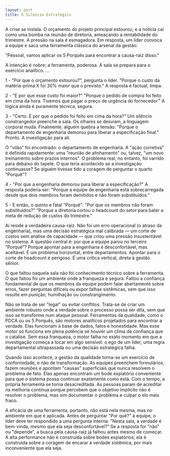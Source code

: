 ```yaml
---
layout: post
title: O Silêncio Estratégico
---
```


A crise se instala. O orçamento do projeto principal estourou, e a notícia cai como uma bomba na reunião de diretoria, ameaçando a rentabilidade do trimestre. A pressão na sala é esmagadora.
Em resposta, um líder convoca a equipe e saca uma ferramenta clássica do arsenal da gestão: 

"Pessoal, vamos aplicar os 5 Porquês para encontrar a causa-raiz disso."

A intenção é nobre; a ferramenta, poderosa. A sala se prepara para o exercício analítico.
...

1 - "Por que o orçamento estourou?", pergunta o líder.
"Porque o custo da matéria-prima X foi 30% maior que o previsto." A resposta é factual, limpa.

2 - "E por que esse custo foi maior?"
"Porque o pedido de compra foi feito em cima da hora. Tivemos que pagar o preço de urgência do fornecedor." A lógica ainda é puramente técnica, segura.

3 - "Certo. E por que o pedido foi feito em cima da hora?"
Um silêncio constrangedor preenche a sala. Os olhares se desviam, a linguagem corporal muda. Finalmente, alguém quebra a tensão: "Porque o departamento de engenharia demorou para liberar a especificação final."
Pronto. A investigação para ali.

O "vilão" foi encontrado: o departamento de engenharia. A "ação corretiva" é definida rapidamente: uma "reunião de alinhamento" ou, talvez, "um novo treinamento sobre prazos internos". O problema real, no entanto, foi varrido para debaixo do tapete.
O que teria acontecido se a investigação continuasse? Se alguém tivesse tido a coragem de perguntar o quarto "Porquê"?

4 - "Por que a engenharia demorou para liberar a especificação?"
A resposta poderia ser: "Porque a equipe de engenharia está sobrecarregada desde que dois membros foram demitidos e não foram substituídos."

5 - E então, o quinto e fatal "Porquê": "Por que os membros não foram substituídos?"
"Porque a diretoria cortou o headcount do setor para bater a meta de redução de custos do trimestre."

Aí reside a verdadeira causa-raiz. Não foi um erro operacional (o atraso da engenharia), mas uma decisão estratégica mal calibrada — um corte de custos sem análise de capacidade — que criou uma pressão insustentável no sistema.
A questão central é: por que a equipe parou no terceiro "Porquê"?
Porque apontar para a engenharia é desconfortável, mas aceitável. É um problema horizontal, entre departamentos. Apontar para o corte de headcount é perigoso. É uma crítica vertical, direta à gestão sênior.

O que faltou naquela sala não foi conhecimento técnico sobre a ferramenta. O que faltou foi um ambiente onde a franqueza é segura. Faltou a confiança fundamental de que os membros da equipe podem falar abertamente sobre erros, fazer perguntas difíceis ou expor falhas sistêmicas, sem que isso resulte em punição, humilhação ou constrangimento.

Não se trata de ser "legal" ou evitar conflitos. Trata-se de criar um ambiente robusto onde a verdade sobre o processo possa ser dita, sem que isso se transforme num ataque pessoal.
Ferramentas da qualidade, como o PDCA ou os 5 Porquês, são motores analíticos projetados para encontrar a verdade. Elas funcionam à base de dados, fatos e honestidade. Mas esse motor só funciona em plena potência se houver um clima de confiança que o catalise.
Sem essa franqueza, o motor falha no exato momento em que a investigação começa a tocar em algo sensível: o ego de um líder, uma regra departamental ultrapassada ou uma decisão estratégica falha.

Quando isso acontece, a gestão da qualidade torna-se um exercício de conformidade, e não de transformação. As equipes preenchem formulários, fazem reuniões e apontam "causas" superficiais que nunca resolvem o problema de fato. Elas apenas encontram um bode expiatório conveniente para que o sistema possa continuar exatamente como está.
Com o tempo, a própria ferramenta se torna desacreditada. As pessoas param de acreditar na melhoria contínua porque percebem que o objetivo implícito não é resolver o problema, mas sim documentar o problema e culpar o elo mais fraco.

A eficácia de uma ferramenta, portanto, não está nela mesma, mas no ambiente em que é aplicada. Antes de perguntar "Por quê?" à equipe, o líder deve ter respondido a uma pergunta interna: "Nesta sala, a verdade é bem-vinda, mesmo que ela seja desconfortável?"
Se a resposta for "não" ou "depende", a busca pela causa-raiz já falhou antes mesmo de começar. A alta performance não é construída sobre bodes expiatórios; ela é construída sobre a coragem de encarar a verdade sistêmica, por mais inconveniente que ela seja.